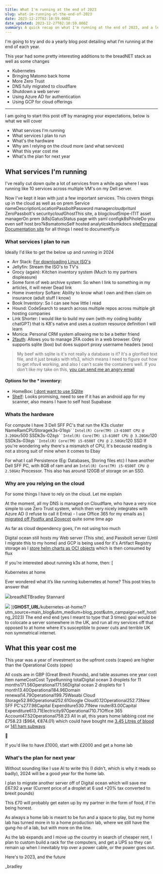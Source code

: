 ```yaml
---
title: What I'm running at the end of 2023
slug: what-im-running-at-the-end-of-2023
date: 2023-12-27T02:10:59.000Z
date_updated: 2023-12-27T02:10:59.000Z
summary: A quick recap on what I'm running at the end of 2023, and a look to the future of the self hosting lab
---
```


I'm going to try and do a yearly blog post detailing what I'm running at the end of each year. 

This year had some pretty interesting additions to the breadNET stack as well as some changes

- Kubernetes
- Bringing Matomo back home
- More Zero Trust
- DNS fully migrated to cloudflare
- Shutdown a web server
- Using Azure AD for authentication 
- Using GCP for cloud offerings

---

I am going to start this post off by managing your expectations, below is what we will cover 

- What services I'm running
- What services I plan to run
- What's the hardware
- Why am I relying on the cloud more (and what services)
- What this year cost me
- What's the plan for next year

## What services I'm running

I've really cut down quite a lot of services from a while ago where I was running like 10 services across multiple VM's on my Dell server.

Now I've kept it lean with just a few important services. This covers things up in the cloud as well as on prem
Service nameDescriptionLocationPassboltPassword manager*cloud*pritunl ZeroPassbolt's security*cloud*GhostThis site, a blog*cloud*Snipe-ITIT asset managerOn prem (k8s)GatusStatus page with yaml configk8sPiholeDo you even self host bro?k8smatomoSelf hosted analyticsk8smkdocs site[Personal Documentation site](https://documentation.breadnet.co.uk/?utm_source=main_blog&amp;utm_medium=blog_post&amp;utm_campaign=self_hosting_2023) for all things I need to documentfly.io
### What services I plan to run

Ideally I'd like to get the below up and running in 2024 

- Arr Stack: [For downloading Linux ISO's ](https://peoplemaking.games/@gamesbymanuel/110667316416843436)
- Jellyfin: Stream the ISO's to TV's
- Grocy (again): Kitchen inventory system (Much to my partners displeasure)
- Some form of web archive system: So when I link to something in my articles, it will never Dead link
- Home inventory Softare: Ability to know what I own and then claim on insurance (adult stuff I know)
- Book Inventory: So I can see how little I read
- Hound: CodeSearch to search across multiple repos across multiple git hosting companies
- Link Shorter: I would like to build my own (with my coding buddy chatGPT) that is K8's native and uses a custom resource definition I will learn
- Monica: Personal CRM system allowing me to be a better friend
- [2fauth](https://docs.2fauth.app): Allows you to manage 2FA codes in a web browser. Only supports sqlite (boo) but does support proxy username headers (woo)

> My beef with sqlite is it's not really a database is it? It's a glorified text file, and it just breaks with nfs3, which means I need to figure out how to get nfsv4 working, and also I can't scale the containers well. If you don't like my take on this, [you can send me an angry email ](mailto:breadmaster69@breadnet.co.uk?subject=Sqlite%20does%20suck%20you're%20right&amp;body=Hi%20Bradley%2C%0D%0A%0D%0AI%20was%20going%20to%20write%20you%20an%20email%20full%20of%20abuse%20about%20how%20sqlite%20is%20actually%20amazing%2C%20but%20then%20I%20realized%20you're%20right.%0D%0A%0D%0AI%20just%20wanted%20to%20let%20you%20know%20how%20right%20you%20were%0D%0A%0D%0ALots%20of%20love.)

#### Options for the * inventory:

- HomeBox: [I dont want to use SQlite](https://github.com/hay-kot/homebox)
- [Shelf](https://www.shelf.nu): Looks promising, need to see if it has an android app for my scanner, also means I have to self host Supabase

### Whats the hardware

For compute I have 3 Dell SFF PC's that run the K3s cluster
NameRamCPUStoragek3s-01`8gb``Intel(R) Core(TM) i3-6100T CPU @ 3.20GHz`500 SSDk3s-02`8gb``Intel(R) Core(TM) i3-6100T CPU @ 3.20GHz`120 SSDk3s-03`8gb``Intel(R) Core(TM) i5-6500T CPU @ 2.50GHz`120 SSD
If you're wondering why there's a mismatch of CPU, It's because reading is not a strong suit of mine when it comes to Ebay

For what I call Persistence (Eg: Databases, Storing files etc) I have another Dell SFF PC, with 8GB of ram and an `Intel(R) Core(TM) i5-6500T CPU @ 2.50GHz` Processor. This also has around 120GB of storage on an SSD.

### Why are you relying on the cloud

For some things I have to rely on the cloud. Let me explain

At the moment, all my DNS is managed on Cloudflare, who have a very nice simple to use Zero Trust system, which then very nicely integrates with Azure AD (I refuse to call it Entra) - I use Office 365 for my emails as [I migrated off Postfix and Dovecot](__GHOST_URL__/leaving-selfhosted-mail/?utm_source=main_blog&amp;utm_medium=blog_post&amp;utm_campaign=self_hosting_2023) quite some time ago

As far as cloud dependency goes, I'm not using too much

Digital ocean still hosts my Web server (This site), and Passbolt server (Until I migrate this to my home) and GCP is being used for it's Artifact Registry storage as I [store helm charts as OCI objects](https://documentation.breadnet.co.uk/kubernetes/helm/push-chart-to-ar/?utm_source=main_blog&amp;utm_medium=blog_post&amp;utm_campaign=self_hosting_2023) which is then consumed by flux

If you're interested about running k3s at home, then:
[

Kubernetes at home

Ever wondered what it’s like running kubernetes at home? This post tries to answer that

![](__GHOST_URL__/content/images/size/w256h256/2020/06/favicon.png)breadNETBradley Stannard

![](__GHOST_URL__/content/images/2023/11/cluster-top-1.jpg)
](__GHOST_URL__/kubernetes-at-home/?utm_source&#x3D;main_blog&amp;utm_medium&#x3D;blog_post&amp;utm_campaign&#x3D;self_hosting_2023)
The end end end (yes I meant to type that 3 times) goal would be to colocate a server somewhere in the UK, and run all my services off that opposed to at home where it's susceptible to power cuts and terrible UK non symmetrical internet. 

## What this year cost me

This year was a year of investment so the upfront costs (capex) are higher than the Operational Costs (opex)

All costs are in GBP (Great Brexit Pounds), and table assumes one year cost 
Item nameCostCost TypeRunning totalDigital ocean 3 droplets for 11 months171.56Operational171.56Digital ocean 2 droplets for 1 month13.40Operational184.96Domain renewal14.79Operational199.75Wasabi Cloud Storage52.86Operational252.61Google Cloud0.12Operational252.73New SFF PC's277.98Capital Expenditure530.71New router83.00Capital Expenditure613.71Electricity97Operational710.71Office 365 Account47.52Operational758.23
All in all, this years home labbing cost me £758.23 ($964, €874.01) which could have bought me [3.45 Litres of blood](https://www.nhsbt.nhs.uk/news/change-to-nhsbt-pricing-of-products-in-201718-and-introduction-of-universal-screening-for-hepatitis-e/#:~:text=(from%20%C2%A3120%20to%20%C2%A3124.46%20per%20unit)) or [141 ham subways](https://subway-menu.net/subway-prices-uk#:~:text=%C2%A32.99-,%C2%A35.39,-Italian%20B.M)

🤑

If you'd like to have £1000, start with £2000 and get a home lab

### What's the plan for next year

Without sounding like I use AI to write this (I didn't, which is why it reads so badly), 2024 will be a good year for the home lab.

I plan to migrate another server off of Digital ocean which will save me £67.92 a year (Current price of a droplet at 6 usd +20% tax converted to brexit pounds) 

This £70 will probably get eaten up by my partner in the form of food, if I'm being honest.

As always a home lab is meant to be fun and a space to play, but my home lab has turned more in to a home production lab, where we still have the gung-ho of a lab, but with more on the line.

As the lab expands and I move up the country in search of cheaper rent, I plan to custom build a rack for the computers, and get a UPS so they can remain up when I inevitably trip over a power cable, or the power goes out.

Here's to 2023, and the future

_bradley 
